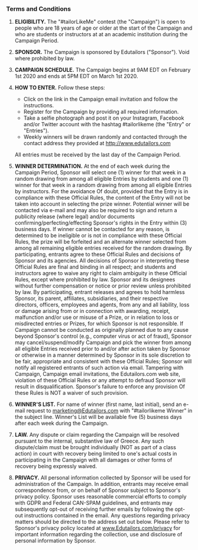 ### Terms and Conditions

1. **ELIGIBILITY.** The "#tailorLikeMe" contest (the "Campaign") is open to people who are 18 years 
of age or older at the start of the Campaign and who are students or instructors at at an 
academic institution during the Campaign Period. 

2. **SPONSOR.** The Campaign is sponsored by Edutailors ("Sponsor"). Void where prohibited by law. 

3. **CAMPAIGN SCHEDULE.** The Campaign begins at 9AM EDT on February 1st 2020 and ends at 5PM EDT on March 1st 2020. 

4. **HOW TO ENTER.** Follow these steps: 

    - Click on the link in the Campaign email invitation and follow the instructions. 
    - Register for the Campaign by providing all required information. 
    - Take a selfie photograph and post it on your Instagram, Facebook and/or Twitter account with the hashtag #tailorlikeme (the "Entry" or "Entries"). 
    - Weekly winners will be drawn randomly and contacted through the contact address 
    they provided at http://www.edutailors.com


    All entries must be received by the last day of the Campaign Period. 


5. **WINNER DETERMINATION.** At the end of each week during the Campaign Period, Sponsor will select one (1) winner for that week in a random drawing from among all eligible Entries by students and one (1) winner for that week in a random drawing from among all eligible Entries by instructors. For the avoidance Of doubt, provided that the Entry is in compliance with these Official Rules, the content of the Entry will not be taken into account in selecting the prize winner. Potential winner will be contacted via e-mail and may also be required to sign and return a publicity release (where legal) and/or documents confirming/perfecting/effecting Sponsor's rights in the Entry within (3) business days. If winner cannot be contacted for any reason, is determined to be ineligible or is not in compliance with these Official Rules, the prize will be forfeited and an alternate winner selected from among all remaining eligible entries received for the random drawing. By participating, entrants agree to these Official Rules and decisions of Sponsor and its agencies. All decisions of Sponsor in interpreting these Official Rules are final and binding in all respect; and students and instructors agree to waive any right to claim ambiguity in these Official Rules, except where prohibited by law. 
Sponsor and its designees without further compensation or notice or prior review unless prohibited by law. By participating, entrant releases and agrees to hold harmless Sponsor, its parent, affiliates, subsidiaries, and their respective directors, officers, employees and agents, from any and all liability, loss or damage arising from or in connection with awarding, receipt, malfunction and/or use or misuse of a Prize, or in relation to loss or misdirected entries or Prizes, for which Sponsor is not responsible. If Campaign cannot be conducted as originally planned due to any cause beyond Sponsor's control (e.g., computer virus or act of fraud), Sponsor may cancel/suspend/modify Campaign and pick the winner from among all eligible Entries received prior to and/or after action taken by Sponsor or otherwise in a manner determined by Sponsor in its sole discretion to be fair, appropriate and consistent with these Official Rules; Sponsor will notify all registered entrants of such action via email. Tampering with Campaign, Campaign email invitations, the Edutailors.com web site, violation of these Official Rules or any attempt to defraud Sponsor will result in disqualification. Sponsor's failure to enforce any provision Of these Rules is NOT a waiver of such provision. 

6. **WINNER'S LIST.** For name of winner (first name, last initial), send an e-mail request to marketing@Edutailors.com with "#tailorlikeme Winner" in the subject line. Winner's List will be available five (5) business days after each week during the Campaign. 

7. **LAW.** Any dispute or claim regarding the Campaign will be resolved pursuant to the internal, substantive law of Greece. Any such dispute/claim must be brought individually (NOT as part of a class action) in court with recovery being limited to one's actual costs in participating in the Campaign with all damages or other forms of recovery being expressly waived. 

8. **PRIVACY.** All personal information collected by Sponsor will be used for administration of the Campaign. In addition, entrants may receive email correspondence from, or on behalf of Sponsor subject to Sponsor's privacy policy. Sponsor uses reasonable commercial efforts to comply with GDPR and Federal CAN-SPAM guidelines, and entrants may subsequently opt-out of receiving further emails by following the opt-out instructions contained in the email. Any questions regarding privacy matters should be directed to the address set out below. Please refer to Sponsor's privacy policy located at www.Edutailors.com/privacy for important information regarding the collection, use and disclosure of personal information by Sponsor. 